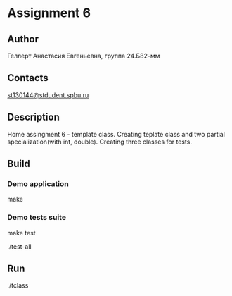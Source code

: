 # Assignment 6
## Author
Геллерт Анастасия Евгеньевна, группа 24.Б82-мм
## Contacts
st130144@stdudent.spbu.ru


## Description
Home assingment 6 - template class.
Creating teplate class and two partial specialization(with int, double). Creating three classes for tests.

## Build
### Demo application
make
### Demo tests suite
make test

./test-all

## Run
./tclass
